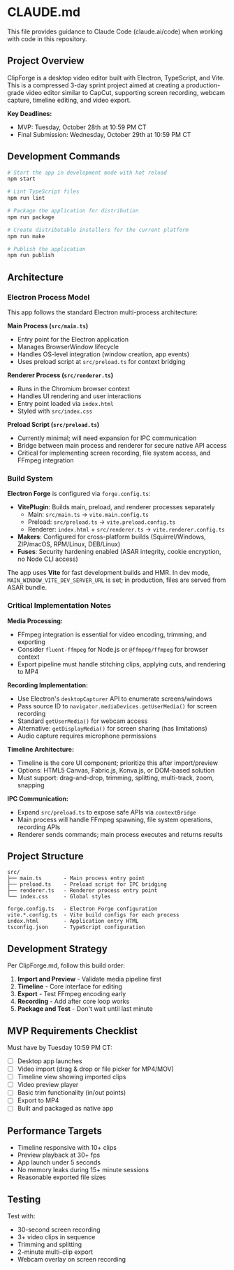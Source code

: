 # CLAUDE.md

This file provides guidance to Claude Code (claude.ai/code) when working with code in this repository.

## Project Overview

ClipForge is a desktop video editor built with Electron, TypeScript, and Vite. This is a compressed 3-day sprint project aimed at creating a production-grade video editor similar to CapCut, supporting screen recording, webcam capture, timeline editing, and video export.

**Key Deadlines:**
- MVP: Tuesday, October 28th at 10:59 PM CT
- Final Submission: Wednesday, October 29th at 10:59 PM CT

## Development Commands

```bash
# Start the app in development mode with hot reload
npm start

# Lint TypeScript files
npm run lint

# Package the application for distribution
npm run package

# Create distributable installers for the current platform
npm run make

# Publish the application
npm run publish
```

## Architecture

### Electron Process Model

This app follows the standard Electron multi-process architecture:

**Main Process (`src/main.ts`)**
- Entry point for the Electron application
- Manages BrowserWindow lifecycle
- Handles OS-level integration (window creation, app events)
- Uses preload script at `src/preload.ts` for context bridging

**Renderer Process (`src/renderer.ts`)**
- Runs in the Chromium browser context
- Handles UI rendering and user interactions
- Entry point loaded via `index.html`
- Styled with `src/index.css`

**Preload Script (`src/preload.ts`)**
- Currently minimal; will need expansion for IPC communication
- Bridge between main process and renderer for secure native API access
- Critical for implementing screen recording, file system access, and FFmpeg integration

### Build System

**Electron Forge** is configured via `forge.config.ts`:
- **VitePlugin**: Builds main, preload, and renderer processes separately
  - Main: `src/main.ts` → `vite.main.config.ts`
  - Preload: `src/preload.ts` → `vite.preload.config.ts`
  - Renderer: `index.html` + `src/renderer.ts` → `vite.renderer.config.ts`
- **Makers**: Configured for cross-platform builds (Squirrel/Windows, ZIP/macOS, RPM/Linux, DEB/Linux)
- **Fuses**: Security hardening enabled (ASAR integrity, cookie encryption, no Node CLI access)

The app uses **Vite** for fast development builds and HMR. In dev mode, `MAIN_WINDOW_VITE_DEV_SERVER_URL` is set; in production, files are served from ASAR bundle.

### Critical Implementation Notes

**Media Processing:**
- FFmpeg integration is essential for video encoding, trimming, and exporting
- Consider `fluent-ffmpeg` for Node.js or `@ffmpeg/ffmpeg` for browser context
- Export pipeline must handle stitching clips, applying cuts, and rendering to MP4

**Recording Implementation:**
- Use Electron's `desktopCapturer` API to enumerate screens/windows
- Pass source ID to `navigator.mediaDevices.getUserMedia()` for screen recording
- Standard `getUserMedia()` for webcam access
- Alternative: `getDisplayMedia()` for screen sharing (has limitations)
- Audio capture requires microphone permissions

**Timeline Architecture:**
- Timeline is the core UI component; prioritize this after import/preview
- Options: HTML5 Canvas, Fabric.js, Konva.js, or DOM-based solution
- Must support: drag-and-drop, trimming, splitting, multi-track, zoom, snapping

**IPC Communication:**
- Expand `src/preload.ts` to expose safe APIs via `contextBridge`
- Main process will handle FFmpeg spawning, file system operations, recording APIs
- Renderer sends commands; main process executes and returns results

## Project Structure

```
src/
├── main.ts       - Main process entry point
├── preload.ts    - Preload script for IPC bridging
├── renderer.ts   - Renderer process entry point
└── index.css     - Global styles

forge.config.ts   - Electron Forge configuration
vite.*.config.ts  - Vite build configs for each process
index.html        - Application entry HTML
tsconfig.json     - TypeScript configuration
```

## Development Strategy

Per ClipForge.md, follow this build order:
1. **Import and Preview** - Validate media pipeline first
2. **Timeline** - Core interface for editing
3. **Export** - Test FFmpeg encoding early
4. **Recording** - Add after core loop works
5. **Package and Test** - Don't wait until last minute

## MVP Requirements Checklist

Must have by Tuesday 10:59 PM CT:
- [ ] Desktop app launches
- [ ] Video import (drag & drop or file picker for MP4/MOV)
- [ ] Timeline view showing imported clips
- [ ] Video preview player
- [ ] Basic trim functionality (in/out points)
- [ ] Export to MP4
- [ ] Built and packaged as native app

## Performance Targets

- Timeline responsive with 10+ clips
- Preview playback at 30+ fps
- App launch under 5 seconds
- No memory leaks during 15+ minute sessions
- Reasonable exported file sizes

## Testing

Test with:
- 30-second screen recording
- 3+ video clips in sequence
- Trimming and splitting
- 2-minute multi-clip export
- Webcam overlay on screen recording
